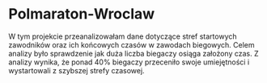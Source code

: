 # Polmaraton-Wroclaw

W tym projekcie przeanalizowałam dane dotyczące stref startowych zawodników oraz ich końcowych czasów w zawodach biegowych. Celem analizy było sprawdzenie jak duża liczba biegaczy osiąga założony czas.
Z analizy wynika, że ponad 40% biegaczy przeceniło swoje umiejętności i wystartowali z szybszej strefy czasowej.
